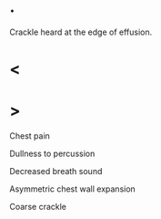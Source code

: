 # .

Crackle heard at the edge of effusion.

# <

# >

Chest pain

Dullness to percussion

Decreased breath sound

Asymmetric chest wall expansion

Coarse crackle
